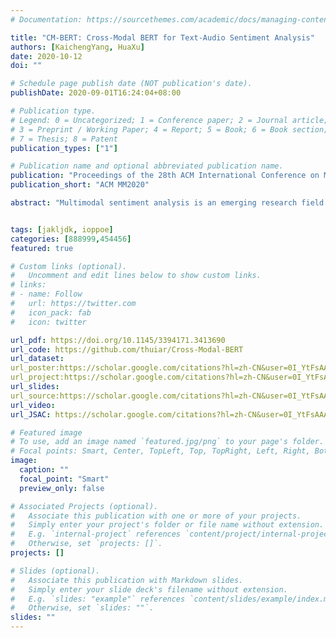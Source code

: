 ```yaml
---
# Documentation: https://sourcethemes.com/academic/docs/managing-content/

title: "CM-BERT: Cross-Modal BERT for Text-Audio Sentiment Analysis"
authors: [KaichengYang, HuaXu]
date: 2020-10-12
doi: ""

# Schedule page publish date (NOT publication's date).
publishDate: 2020-09-01T16:24:04+08:00

# Publication type.
# Legend: 0 = Uncategorized; 1 = Conference paper; 2 = Journal article;
# 3 = Preprint / Working Paper; 4 = Report; 5 = Book; 6 = Book section;
# 7 = Thesis; 8 = Patent
publication_types: ["1"]

# Publication name and optional abbreviated publication name.
publication: "Proceedings of the 28th ACM International Conference on Multimedia"
publication_short: "ACM MM2020"

abstract: "Multimodal sentiment analysis is an emerging research field that aims to enable machines to recognize, interpret, and express emotion. Through the cross-modal interaction, we can get more comprehensive emotional characteristics of the speaker. Bidirectional Encoder Representations from Transformers (BERT) is an efficient pre-trained language representation model. Fine-tuning it has obtained new state-of-the-art results on eleven natural language processing tasks like question answering and natural language inference. However, most previous works fine-tune BERT only base on text data, how to learn a better representation by introducing the multimodal information is still worth exploring. In this paper, we propose the Cross-Modal BERT (CM-BERT), which relies on the interaction of text and audio modality to fine-tune the pre-trained BERT model. As the core unit of the CM-BERT, masked multimodal attention is designed to dynamically adjust the weight of words by combining the information of text and audio modality. We evaluate our method on the public multimodal sentiment analysis datasets CMU-MOSI and CMU-MOSEI. The experiment results show that it has significantly improved the performance on all the metrics over previous baselines and text-only finetuning of BERT. Besides, we visualize the masked multimodal attention and proves that it can reasonably adjust the weight of words by introducing audio modality information."


tags: [jakljdk, ioppoe]
categories: [888999,454456]
featured: true

# Custom links (optional).
#   Uncomment and edit lines below to show custom links.
# links:
# - name: Follow
#   url: https://twitter.com
#   icon_pack: fab
#   icon: twitter

url_pdf: https://doi.org/10.1145/3394171.3413690
url_code: https://github.com/thuiar/Cross-Modal-BERT
url_dataset:
url_poster:https://scholar.google.com/citations?hl=zh-CN&user=0I_YtFsAAAAJ&view_op=list_works&sortby=pubdate
url_project:https://scholar.google.com/citations?hl=zh-CN&user=0I_YtFsAAAAJ&view_op=list_works&sortby=pubdate
url_slides:
url_source:https://scholar.google.com/citations?hl=zh-CN&user=0I_YtFsAAAAJ&view_op=list_works&sortby=pubdate
url_video:
url_JSAC: https://scholar.google.com/citations?hl=zh-CN&user=0I_YtFsAAAAJ&view_op=list_works&sortby=pubdate

# Featured image
# To use, add an image named `featured.jpg/png` to your page's folder. 
# Focal points: Smart, Center, TopLeft, Top, TopRight, Left, Right, BottomLeft, Bottom, BottomRight.
image:
  caption: ""
  focal_point: "Smart"
  preview_only: false

# Associated Projects (optional).
#   Associate this publication with one or more of your projects.
#   Simply enter your project's folder or file name without extension.
#   E.g. `internal-project` references `content/project/internal-project/index.md`.
#   Otherwise, set `projects: []`.
projects: []

# Slides (optional).
#   Associate this publication with Markdown slides.
#   Simply enter your slide deck's filename without extension.
#   E.g. `slides: "example"` references `content/slides/example/index.md`.
#   Otherwise, set `slides: ""`.
slides: ""
---
```

